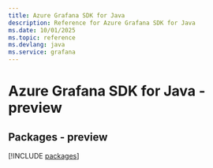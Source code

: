 ```yaml
---
title: Azure Grafana SDK for Java
description: Reference for Azure Grafana SDK for Java
ms.date: 10/01/2025
ms.topic: reference
ms.devlang: java
ms.service: grafana
---
```

# Azure Grafana SDK for Java - preview
## Packages - preview
[!INCLUDE [packages](grafana-index.md)]